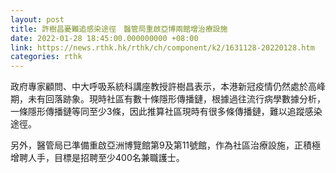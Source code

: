 ```yaml
---
layout: post
title: 許樹昌憂難追感染途徑　醫管局重啟亞博兩館增治療設施
date: 2022-01-28 18:45:00.000000000 +08:00
link: https://news.rthk.hk/rthk/ch/component/k2/1631128-20220128.htm
categories: rthk
---
```


政府專家顧問、中大呼吸系統科講座教授許樹昌表示，本港新冠疫情仍然處於高峰期，未有回落跡象。現時社區有數十條隱形傳播鏈，根據過往流行病學數據分析，一條隱形傳播鏈等同至少3條，因此推算社區現時有很多條傳播鏈，難以追蹤感染途徑。

另外，醫管局已準備重啟亞洲博覽館第9及第11號館，作為社區治療設施，正積極增聘人手，目標是招聘至少400名兼職護士。
